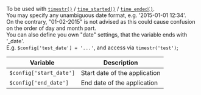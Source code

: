 To be used with [`timestr()`](#timestr) / [`time_started()`](#time_started) / [`time_ended()`](#time_ended).  
You may specify any unambiguous date format, e.g. '2015-01-01 12:34'.  
On the contrary, "01-02-2015" is not advised as this could cause confusion on the order of day and month part.  
You can also define you own "date" settings, that the variable ends with '_date'.  
E.g. `$config['test_date'] = '...'`, and access via `timestr('test')`;

Variable                 | Description
------------------------ | -----------
`$config['start_date']`  | Start date of the application
`$config['end_date']`    | End date of the application

